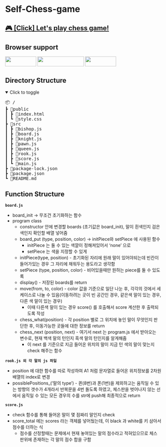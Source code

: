 # Self-Chess-game

## <a href="https://kimssumin.github.io/Self-Chess-game/public/index.html">🎮 [Click] Let's play chess game!</a>
## Browser support

<img src="https://img.shields.io/badge/Chrome-4285F4?style=flat-square&logo=Google Chrome&logoColor=white" width="100" height="32"/> <img src="https://img.shields.io/badge/Microsoft Edge-0078D7?style=flat-square&logo=Microsoft Edge&logoColor=white" width="150" height="32"/> <img src="https://img.shields.io/badge/Firefox-FF7139?style=flat-square&logo=Firefox&logoColor=white" width="100" height="32"/>

## Directory Structure

<details open="true">
  <summary>Click to toggle</summary>
  <pre>📦 /
┣ 📂public
┃ ┣ 📜index.html
┃ ┗ 📜style.css
┣ 📂src
┃ ┣ 📜bishop.js
┃ ┣ 📜board.js
┃ ┣ 📜knight.js
┃ ┣ 📜pawn.js
┃ ┣ 📜queen.js
┃ ┣ 📜rook.js
┃ ┣ 📜score.js
┃ ┗ 📜main.js
┣ 📜package-lock.json
┣ 📜package.json
┗ 📜README.md</pre>
</details>

## Function Structure

**`board.js`**

- board_init → 무조건 초기화하는 함수
- program class
    - constructor 안에 변경할 boards (초기값은 board_init), 말이 흰색인지 검은색인지 확인할 배열 넣어줌
    - board_put (type, position, color) → initPiece와 setPiece 에 사용된 함수
        - initPiece 는 둘 수 있는 색깔이 정해져있어서 ‘none’ 으로
        - setPiece 는 색을 지정할 수 있게
    - initPiece(type, position) - 초기화된 자리에 원래 말이 있어야되는데 빈칸이 들어가있는 경우 그 자리에 채워두는 용도라고 생각함
    - setPiece (type, position, color) - 비어있을때만 원하는 piece를 둘 수 있도록
    - display() - 저장된 boards를 return
    - move(from, to, color) - color 값을 기준으로 일단 나눈 후, 각각의 것에서 세 케이스로 나눌 수 있음(이동하려는 곳이 빈 공간인 경우, 같은색 말이 있는 경우, 다른 색 말이 있는 경우)
        - 이때 다른색 말이 있는 경우 score() 를 호출해서 score 계산한 후 출력되도록 작성
    - chess_what(position) - 각 position 별로 그 위치에 놓인 말이 무엇인지 판단한 후, 이동가능한 곳들에 대한 정보를 return
    - chess_next (position, next) - 여기서 next 는 program.js 에서 받아오는 변수로, 현재 백색 말의 턴인지 흑색 말의 턴인지를 알게해줌
        - 이 next 를 기준으로 지금 들어온 위치의 말이 지금 턴 색의 말이 맞는지 check 해주는 함수

**`rook.js 외 각 말의 js 파일`**

- position 에 대한 함수를 따로 작성하여 A1 처럼 문자열로 들어온 위치정보를 2차원 배열의 index로 변경
- possiblePositions_(’말의 type’) - 퀸(8번)과 폰(1번)을 제외하고는 움직일 수 있는 방향의 갯수가 4개라서 반복문을 4번 돌도록 하였고, 체스판을 벗어나지 않는 선에서 움직일 수 있는 모든 경우의 수를 str에 push해 최종적으로 return

**`score.js`**

- check 함수를 통해 들어온 말이 몇 점짜리 말인지 check
- score_total 에는 scores 라는 객체를 넣어뒀는데, 이 black 과 white를 키 삼아서 점수를 더하는 식
    - 점수를 산정할때는 문제에서 현재 놓여있는 말의 점수라고 적혀있으므로 체스판위에 존재하는 각 말의 점수 합을 구함
